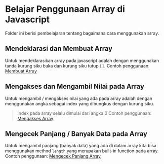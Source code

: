 # Belajar Penggunaan Array di Javascript
Folder ini berisi pembelajaran tentang bagaimana cara menggunakan array.

## Mendeklarasi dan Membuat Array
Untuk mendeklarasikan array pada javascript adalah dengan menggunakan tanda kurung siku buka dan kurung siku tutup `[]`.
Contoh penggunaan: [Membuat Array](arrayBasic.js#L1-L5)

## Mengakses dan Mengambil Nilai pada Array
Untuk mengambil / mengakses nilai yang ada pada array adalah dengan menggunakan angka sebagai index yang dibungkus dengan kurung siku. 
>Index pada array selalu dimulai dari angka 0
Contoh penggunaan: [Mengakses Array](arrayBasic.js#L7-L11)

## Mengecek Panjang / Banyak Data pada Array
Untuk mengambil panjang (banyak data) yang ada di dalam array kita bisa menggunakan method `length` yang merupakan built-in function pada array.
Contoh penggunaan: [Mengecek Panjang Array](arrayBasic.js#L13-L17)